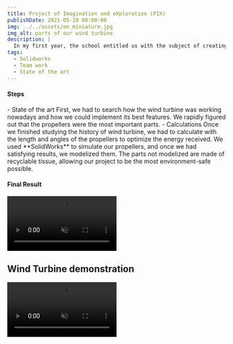 ```yaml
---
title: Project of Imagination and eXploration (PIX)
publishDate: 2021-05-20 00:00:00
img: ../../assets/eo_miniature.jpg
img_alt: parts of our wind turbine
description: |
  In my first year, the school entitled us with the subject of creating a system that can generate electricity through mecanical reactions.
tags:
  - Solidworks
  - Team work
  - State of the art
---
```

<h4>Steps</h4>
<p style="width: 100%">
  - State of the art
  First, we had to search how the wind turbine was working nowadays and how we could implement its best features. We rapidly figured out that the propellers were the most important parts.
  - Calculations
  Once we finished studying the history of wind turbine, we had to calculate with the length and angles of the propellers to optimize the energy received. We used **SolidWorks** to simulate our propellers, and once we had satisfying results, we modelized them.
  The parts not modelized are made of recyclable tissue, allowing our project to be the most environment-safe possible.
</p>

<h4>Final Result</h4>

<video controls width="50%" muted controlsList="nodownload">
  <source src="../../assets/eo_finale.mp4" type="video/mp4">
</video>

## Wind Turbine demonstration

<video controls width="50%" muted controlsList="nodownload">
  <source src="../../assets/eo_demo.mp4" type="video/mp4">
</video>
